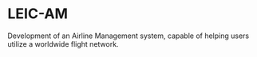 # LEIC-AM

Development of an Airline Management system, capable of helping users utilize a worldwide flight network.

